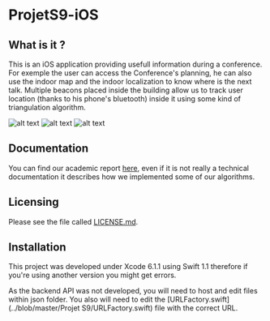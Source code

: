 # ProjetS9-iOS

## What is it ? 
This is an iOS application providing usefull information during a conference.
For exemple the user can access the Conference's planning, he can also use the indoor map and the indoor localization to know where is the next talk.
Multiple beacons placed inside the building allow us to track user location (thanks to his phone's bluetooth) inside it using some kind of triangulation algorithm. 

![alt text](../blob/master/doc/image08.png "Menu view")
![alt text](../blob/master/doc/image04.png "Map view")
![alt text](../blob/master/doc/image06.png "Calendar view")


## Documentation
You can find our academic report [here](../blob/master/doc/Report.pdf), even if it is not really a technical documentation it describes how we implemented some of our algorithms. 

## Licensing
Please see the file called [LICENSE.md](../blob/master/LICENSE.md).


## Installation
This project was developed under Xcode 6.1.1 using Swift 1.1 therefore if you're using another version you might get errors.

As the backend API was not developed, you will need to host and edit files within json folder. You also will need to edit the [URLFactory.swift](../blob/master/Projet S9/URLFactory.swift) file with the correct URL.